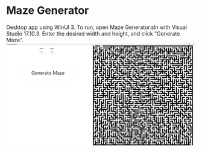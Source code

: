 # Maze Generator

Desktop app using WinUI 3. To run, open Maze Generator.sln with Visual Studio 17.10.3.
Enter the desired width and height, and click "Generate Maze".
![Screenshot of the app](images/window.png)
